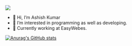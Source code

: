 <img src="https://image.freepik.com/free-vector/hand-drawn-web-developers_23-2148819604.jpg"/>


- 👋 Hi, I’m Ashish Kumar
- 👀 I’m interested in programming as well as developing.
- 🌱 Currently working at EasyWebes.



[![Anurag's GitHub stats](https://github-readme-stats.vercel.app/api?username=Ashish-hacker-0&count_private=true&theme=radical)](https://github.com/anuraghazra/github-readme-stats)
<!---
Ashish-hacker-0/Ashish-hacker-0 is a ✨ special ✨ repository because its `README.md` (this file) appears on your GitHub profile.
You can click the Preview link to take a look at your changes.
--->
